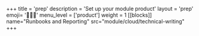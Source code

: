 +++
title = 'prep'
description = 'Set up your module product'
layout = 'prep'
emoji= '🧑🏾‍💻'
menu_level = ['product']
weight = 1
[[blocks]]
name="Runbooks and Reporting"
src="module/cloud/technical-writing"
+++
